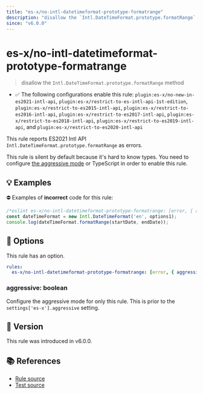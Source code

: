 ```yaml
---
title: "es-x/no-intl-datetimeformat-prototype-formatrange"
description: "disallow the `Intl.DateTimeFormat.prototype.formatRange` method"
since: "v6.0.0"
---
```


# es-x/no-intl-datetimeformat-prototype-formatrange
> disallow the `Intl.DateTimeFormat.prototype.formatRange` method

- ✅ The following configurations enable this rule: `plugin:es-x/no-new-in-es2021-intl-api`, `plugin:es-x/restrict-to-es-intl-api-1st-edition`, `plugin:es-x/restrict-to-es2015-intl-api`, `plugin:es-x/restrict-to-es2016-intl-api`, `plugin:es-x/restrict-to-es2017-intl-api`, `plugin:es-x/restrict-to-es2018-intl-api`, `plugin:es-x/restrict-to-es2019-intl-api`, and `plugin:es-x/restrict-to-es2020-intl-api`

This rule reports ES2021 Intl API `Intl.DateTimeFormat.prototype.formatRange` as errors.

This rule is silent by default because it's hard to know types. You need to configure [the aggressive mode](../#the-aggressive-mode) or TypeScript in order to enable this rule.

## 💡 Examples

⛔ Examples of **incorrect** code for this rule:

<eslint-playground type="bad">

```js
/*eslint es-x/no-intl-datetimeformat-prototype-formatrange: [error, { aggressive: true }] */
const dateTimeFormat = new Intl.DateTimeFormat('en', options1);
console.log(dateTimeFormat.formatRange(startDate, endDate));
```

</eslint-playground>

## 🔧 Options

This rule has an option.

```yml
rules:
  es-x/no-intl-datetimeformat-prototype-formatrange: [error, { aggressive: false }]
```

### aggressive: boolean

Configure the aggressive mode for only this rule.
This is prior to the `settings['es-x'].aggressive` setting.

## 🚀 Version

This rule was introduced in v6.0.0.

## 📚 References

- [Rule source](https://github.com/eslint-community/eslint-plugin-es-x/blob/master/lib/rules/no-intl-datetimeformat-prototype-formatrange.js)
- [Test source](https://github.com/eslint-community/eslint-plugin-es-x/blob/master/tests/lib/rules/no-intl-datetimeformat-prototype-formatrange.js)

